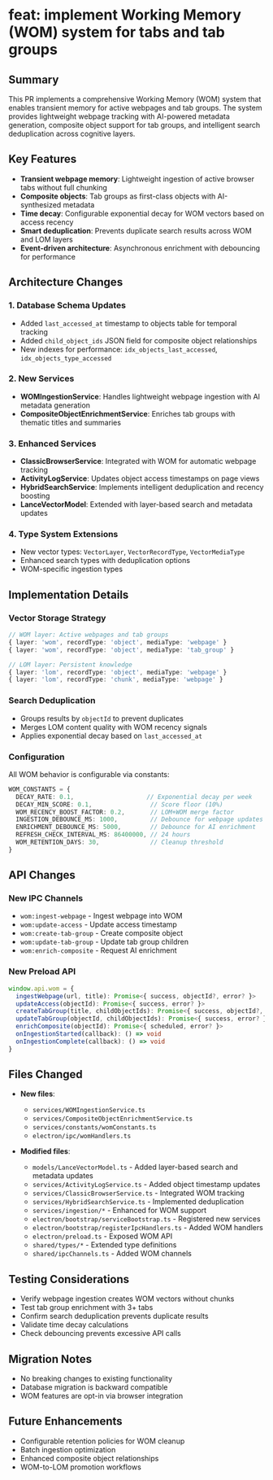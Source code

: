 # feat: implement Working Memory (WOM) system for tabs and tab groups

## Summary
This PR implements a comprehensive Working Memory (WOM) system that enables transient memory for active webpages and tab groups. The system provides lightweight webpage tracking with AI-powered metadata generation, composite object support for tab groups, and intelligent search deduplication across cognitive layers.

## Key Features
- **Transient webpage memory**: Lightweight ingestion of active browser tabs without full chunking
- **Composite objects**: Tab groups as first-class objects with AI-synthesized metadata
- **Time decay**: Configurable exponential decay for WOM vectors based on access recency
- **Smart deduplication**: Prevents duplicate search results across WOM and LOM layers
- **Event-driven architecture**: Asynchronous enrichment with debouncing for performance

## Architecture Changes

### 1. Database Schema Updates
- Added `last_accessed_at` timestamp to objects table for temporal tracking
- Added `child_object_ids` JSON field for composite object relationships
- New indexes for performance: `idx_objects_last_accessed`, `idx_objects_type_accessed`

### 2. New Services
- **WOMIngestionService**: Handles lightweight webpage ingestion with AI metadata generation
- **CompositeObjectEnrichmentService**: Enriches tab groups with thematic titles and summaries

### 3. Enhanced Services
- **ClassicBrowserService**: Integrated with WOM for automatic webpage tracking
- **ActivityLogService**: Updates object access timestamps on page views
- **HybridSearchService**: Implements intelligent deduplication and recency boosting
- **LanceVectorModel**: Extended with layer-based search and metadata updates

### 4. Type System Extensions
- New vector types: `VectorLayer`, `VectorRecordType`, `VectorMediaType`
- Enhanced search types with deduplication options
- WOM-specific ingestion types

## Implementation Details

### Vector Storage Strategy
```typescript
// WOM layer: Active webpages and tab groups
{ layer: 'wom', recordType: 'object', mediaType: 'webpage' }
{ layer: 'wom', recordType: 'object', mediaType: 'tab_group' }

// LOM layer: Persistent knowledge
{ layer: 'lom', recordType: 'object', mediaType: 'webpage' }
{ layer: 'lom', recordType: 'chunk', mediaType: 'webpage' }
```

### Search Deduplication
- Groups results by `objectId` to prevent duplicates
- Merges LOM content quality with WOM recency signals
- Applies exponential decay based on `last_accessed_at`

### Configuration
All WOM behavior is configurable via constants:
```typescript
WOM_CONSTANTS = {
  DECAY_RATE: 0.1,                    // Exponential decay per week
  DECAY_MIN_SCORE: 0.1,                // Score floor (10%)
  WOM_RECENCY_BOOST_FACTOR: 0.2,       // LOM+WOM merge factor
  INGESTION_DEBOUNCE_MS: 1000,         // Debounce for webpage updates
  ENRICHMENT_DEBOUNCE_MS: 5000,        // Debounce for AI enrichment
  REFRESH_CHECK_INTERVAL_MS: 86400000, // 24 hours
  WOM_RETENTION_DAYS: 30,              // Cleanup threshold
}
```

## API Changes

### New IPC Channels
- `wom:ingest-webpage` - Ingest webpage into WOM
- `wom:update-access` - Update access timestamp
- `wom:create-tab-group` - Create composite object
- `wom:update-tab-group` - Update tab group children
- `wom:enrich-composite` - Request AI enrichment

### New Preload API
```typescript
window.api.wom = {
  ingestWebpage(url, title): Promise<{ success, objectId?, error? }>
  updateAccess(objectId): Promise<{ success, error? }>
  createTabGroup(title, childObjectIds): Promise<{ success, objectId?, error? }>
  updateTabGroup(objectId, childObjectIds): Promise<{ success, error? }>
  enrichComposite(objectId): Promise<{ scheduled, error? }>
  onIngestionStarted(callback): () => void
  onIngestionComplete(callback): () => void
}
```

## Files Changed
- **New files**: 
  - `services/WOMIngestionService.ts`
  - `services/CompositeObjectEnrichmentService.ts`
  - `services/constants/womConstants.ts`
  - `electron/ipc/womHandlers.ts`

- **Modified files**:
  - `models/LanceVectorModel.ts` - Added layer-based search and metadata updates
  - `services/ActivityLogService.ts` - Added object timestamp updates
  - `services/ClassicBrowserService.ts` - Integrated WOM tracking
  - `services/HybridSearchService.ts` - Implemented deduplication
  - `services/ingestion/*` - Enhanced for WOM support
  - `electron/bootstrap/serviceBootstrap.ts` - Registered new services
  - `electron/bootstrap/registerIpcHandlers.ts` - Added WOM handlers
  - `electron/preload.ts` - Exposed WOM API
  - `shared/types/*` - Extended type definitions
  - `shared/ipcChannels.ts` - Added WOM channels

## Testing Considerations
- Verify webpage ingestion creates WOM vectors without chunks
- Test tab group enrichment with 3+ tabs
- Confirm search deduplication prevents duplicate results
- Validate time decay calculations
- Check debouncing prevents excessive API calls

## Migration Notes
- No breaking changes to existing functionality
- Database migration is backward compatible
- WOM features are opt-in via browser integration

## Future Enhancements
- Configurable retention policies for WOM cleanup
- Batch ingestion optimization
- Enhanced composite object relationships
- WOM-to-LOM promotion workflows